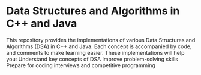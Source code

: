 # Data Structures and Algorithms in C++ and Java

This repository provides the implementations of various Data Structures and Algorithms (DSA) in C++ and Java. Each concept is accompanied by code, and comments to make learning easier. These implementations will help you:
Understand key concepts of DSA
Improve problem-solving skills
Prepare for coding interviews and competitive programming